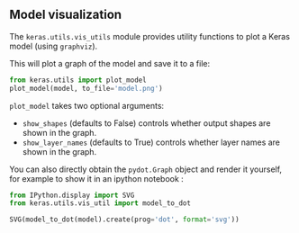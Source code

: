 
## Model visualization

The `keras.utils.vis_utils` module provides utility functions to plot
a Keras model (using `graphviz`).

This will plot a graph of the model and save it to a file:
```python
from keras.utils import plot_model
plot_model(model, to_file='model.png')
```

`plot_model` takes two optional arguments:

- `show_shapes` (defaults to False) controls whether output shapes are shown in the graph.
- `show_layer_names` (defaults to True) controls whether layer names are shown in the graph.

You can also directly obtain the `pydot.Graph` object and render it yourself,
for example to show it in an ipython notebook :
```python
from IPython.display import SVG
from keras.utils.vis_util import model_to_dot

SVG(model_to_dot(model).create(prog='dot', format='svg'))
```
